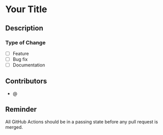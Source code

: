 <!-- TODO: Replace the title below -->
# Your Title

## Description

<!-- TODO: Write a description of the proposed changes -->

### Type of Change

<!-- TODO: Fill in the brackets with an `x` next to all types that apply to the proposed changes -->
- [ ] Feature
- [ ] Bug fix
- [ ] Documentation

## Contributors

<!-- TODO: Add your GitHub username below and the GitHub usernames of all other contributors to the proposed changes -->
- @

## Reminder

All GitHub Actions should be in a passing state before any pull request is merged.
